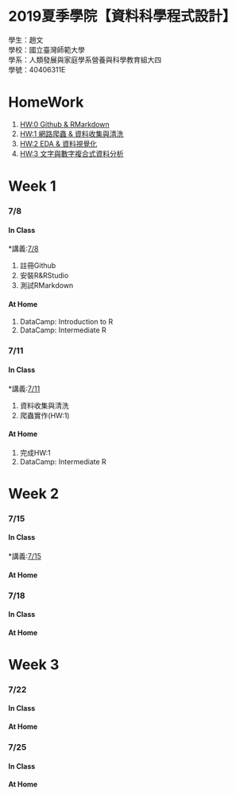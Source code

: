 # 2019夏季學院【資料科學程式設計】
 學生：趙文<br>
 學校：國立臺灣師範大學<br>
 學系：人類發展與家庭學系營養與科學教育組大四<br>
 學號：40406311E
 
# HomeWork 
1. [HW:0 Github & RMarkdown](https://jellyweiwei.github.io/Data-Science/Week1_7.8/test.html)
2. [HW:1 網路爬蟲 & 資料收集與清洗](https://jellyweiwei.github.io/Data-Science/Week1_7.11/HW_1.html)
3. [HW:2 EDA & 資料視覺化]()
4. [HW:3 文字與數字複合式資料分析]()

# Week 1
### 7/8
#### In Class
*講義:[7/8](https://docs.google.com/presentation/d/e/2PACX-1vRNotYqGl42khFyyjuiRYQ9cOOwNsBgGXgW-IBoIJDdiG6T2Adw2X-SO4dDGPhKqd7JlEb3ku9Hmn_7/pub?start=false&loop=false&delayms=3000&slide=id.p)

1. 註冊Github
2. 安裝R&RStudio
3. 測試RMarkdown

#### At Home
1. DataCamp: Introduction to R
2. DataCamp: Intermediate R  

### 7/11
#### In Class
*講義:[7/11](https://docs.google.com/presentation/d/e/2PACX-1vSx3-g4Z4LgimZKlKfk_L2gH00mDAyQo8DIugatiEXtCUI7hRNuxNtzzuobjLy-VadSpuohEsh4OeqK/pub?start=false&loop=false&delayms=3000&slide=id.p)

1. 資料收集與清洗
2. 爬蟲實作(HW:1)  

#### At Home
1. 完成HW:1
2. DataCamp: Intermediate R  

# Week 2
### 7/15
#### In Class
*講義:[7/15](https://docs.google.com/presentation/d/e/2PACX-1vTvdUOo9w0RFYs8NBIr7svtShHutVeipc9zAMFJN8Bq2LzVCwBpvEO5ChIfaoRjspZDAJSMbJOjWBL8/pub?start=false&loop=false&delayms=3000&slide=id.p)  

#### At Home
### 7/18
#### In Class
#### At Home

# Week 3
### 7/22
#### In Class
#### At Home
### 7/25
#### In Class
#### At Home